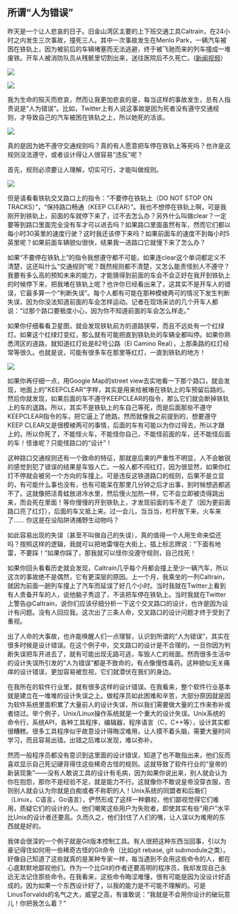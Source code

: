 

## 所谓“人为错误”

昨天是一个让人悲哀的日子。旧金山湾区主要的上下班交通工具Caltrain，在24小时之内发生三次事故，撞死三人。其中一次事故发生在Menlo Park，一辆汽车被困在铁轨上，因为被前后的车辆堵塞而无法逃避，终于被飞驰而来的列车撞成一堆废铁。开车人被消防队员从残骸里切割出来，送往医院后不久死亡。([新闻视频](http://www.ktvu.com/story/28193228/driver-killed-in-menlo-park-caltrain-accident-was-trapped-on-tracks)）

[ ![](http://www.yinwang.org/images/caltrain-accident1.jpg)](http://www.ktvu.com/story/28193228/driver-killed-in-menlo-park-caltrain-accident-was-trapped-on-tracks)

![](http://www.yinwang.org/images/caltrain-accident2.jpg)

我为生命的殒灭而悲哀，然而让我更加悲哀的是，每当这样的事故发生，总有人指责说是“人为错误”。比如，Twitter上有人说这事故是因为死者没有遵守交通规则，才导致自己的汽车被困在铁轨之上，所以她死的活该。

![](http://www.yinwang.org/images/caltrain-accident-twitter.png)

真的是因为她不遵守交通规则吗？真的有人愿意把车停在铁轨上等死吗？也许是这规则没法遵守，或者设计得让人很容易“违反”呢？

首先，规则必须要让人理解，切实可行，才能叫做规则。

![](http://www.yinwang.org/images/ravenswood-ave-crossing.png)

但是请看看铁轨交叉路口上的指令：“不要停在铁轨上（DO NOT STOP ON TRACKS）”，“保持路口畅通（KEEP CLEAR）”。我也不想停在铁轨上啊，可是我刚开到铁轨上，前面的车就停下来了，过不去怎么办？另外什么叫做clear？一定要等到路口里面完全没有车才可以进去吗？如果路口里面虽然有车，然而它们都以每小时30英里的速度行驶？这时我还该停下来吗？如果前面车的速度不到每小时5英里呢？如果前面车辆貌似很快，结果我一进路口它就慢下来了怎么办？

如果“不要停在铁轨上”的指令我想遵守都不可能，如果连clear这个单词都定义不清楚，这还叫什么“交通规则”呢？既然规则都不清楚，又怎么能责怪别人不遵守？我要有多么高的预知未来的能力，才能猜得到前面的车会不会正好在我开到铁轨上的时候停下来，把我堵在铁轨上呢？也许你已经看出来了，这其实不是开车人的错误，它最多算一个“判断失误”。每个人都有可能在那种模棱两可的情况下发生判断失误，因为你没法知道前面的车会怎样运动。记者在现场采访的几个开车人都说：“过那个路口要极度小心，因为你不知道前面的车会怎么样走。”

如果你仔细看看卫星图，就会发现铁轨前方的道路狭窄，而且不远处有一个红绿灯。如果这个红绿灯变红，那么就有可能把直到铁轨处的车辆全都叫停。如果你熟悉湾区的道路，就知道红灯处是82号公路（El Camino Real），上那条路的红灯经常等很久。也就是说，可能有很多车在那里等红灯，一直到铁轨的地方！

![](http://www.yinwang.org/images/ravenswood-ave.png)

如果你再仔细一点，用Google Map的street view去实地看一下那个路口，就会发现，地面上的"KEEPCLEAR"字样，其实是用来给被堵在铁轨上的车预留后路的。然后你就发现，如果后面的车不遵守KEEPCLEAR的指令，那么它们就会断掉铁轨上的车的退路。所以，其实不是铁轨上的车自己等死，而是后面那些不遵守KEEPCLEAR指令的车，把它逼上了绝路。然而就像我之前提到的，想要遵守KEEP CLEAR又是很模棱两可的事情，后面的车有可能以为你过得去，所以才跟上的。所以你死了，不能怪火车，不能怪你自己，不能怪前面的车，还不能怪后面的车！怪谁呢？只能怪路口的“设计”！

这种路口交通规则还有一个致命的特征，那就是后果的严重性不明显，人不会敏锐的感觉到犯了错误的结果是车毁人亡。一般人都不闯红灯，因为很显然，如果你红灯不停就会被另一个方向的车撞上。可是违反这铁道路口的规则，后果不是立显的，有可能什么事也没有，也有可能呆在那里几分钟之后才出事，到时候想逃都逃不了。这就像把活青蛙放进冷水里，然后慢火加热一样，它不会立即被烫得跳出来，而会死在里面！等你慢慢的开到铁轨上，才发现前面的车不走了（因为更前面路口亮了红灯），后面的车又抵上来。过一会儿，当当当，栏杆放下来，火车来了…… 你这是在设陷阱诱捕野生动物吗？

如此容易出现的失误（甚至不叫做自己的失误），真的值得一个人用生命来偿还吗？按照这样的逻辑，我就可以把地雷埋在大街上，插上标志牌说：“下面有地雷，不要踩！”如果你踩了，那我就可以怪你没遵守规则，自己找死！

如果你回头看看历史就会发现，Caltrain几乎每个月都会撞上至少一辆汽车，所以这次的事故绝不是偶然，它有更深层的原因。上一个月，我乘坐的一列Caltrain，就因为前面一趟列车撞上了汽车而延误了好几个小时。当时我就在Twitter上看到有人责备开车的人，说他脑子秀逗了，不该把车停在铁轨上。当时我就在Twitter上警告@Caltrain，说你们应该仔细分析一下这个交叉路口的设计，也许是因为设计有问题。没有人回应我。这次出了三条人命，交叉路口的设计问题才终于受到了重视。

出了人命的大事故，也许能唤醒人们一点理智，认识到所谓的“人为错误”，其实在很多时候是设计错误。在这个例子中，交叉路口的设计是不合理的。一旦你因为判断失误把车开进去了，就有可能出现无路可逃，车毁人亡的局面。然而很多生活中的设计失误所引发的“人为错误”都是不致命的，有点像慢性毒药。这种貌似无关痛痒的设计错误，更加容易被忽视，它们就潜伏在我们的身边。

在我所在的软件行业里，就有很多这样的设计错误。在我看来，整个软件行业基本就是建立在一堆堆的设计失误之上。做程序员如此困难和辛苦，大部分原因就是因为软件系统里面积累了大量前人的设计失误，所以我们需要做大量的工作来弥补或者绕过。举个例子，Unix/Linux操作系统就是一个重大的设计失误。Unix系统的命令行，系统API，各种工具程序，编辑器，程序语言（C，C++等），设计其实都很糟糕。很多工具程序似乎故意设计得晦涩难用，让人摸不着头脑，需要大量时间学习，而且容易出错。出错之后难以发现，难以弥补。

然而一般程序员都没有意识到这里面的设计错误，知道了也不敢指出来，他们反而喜欢显示自己死记硬背得住这些稀奇古怪的规则。这就导致了软件行业的“皇帝的新装现象”——没有人敢说工具的设计有毛病，因为如果你说出来，别人就会认为你在抱怨，那你不是经验不足，就是能力不行。这就像你不敢说皇帝没穿衣服，否则别人就会认为你就是白痴或者不称职的人！Unix系统的同盟者和后裔们（Linux，C语言，Go语言），俨然形成了这样一种霸权，他们鄙视觉得它们难用，质疑它们的设计的人。他们嘲笑这些用户为失败者，即使其实有些“用户”水平比Unix的设计者还要高。久而久之，他们封住了人们的嘴，让人误以为难用的东西就是好的。

我体会很深的一个例子就是Git版本控制工具。有人很把这种东西当回事，引以为豪记得住如何用一些稀奇古怪的Git命令（比如git rebase, git submodule之类）。好像自己知道了这些就真的是某种专家一样，每当遇到不会用这些命令的人，都在心底默默地鄙视他们。作为一个比Git的作者还要高明的程序员，我却发现自己永远无法记住那些命令。在我看来，这些命令晦涩难懂，很有可能是因为没设计好造成的。因为如果一个东西设计好了，以我的能力是不可能不理解的。可是LinusTorvalds的名气之大，威望之高，有谁敢说：“我就是不会用你设计的破玩意儿！你把我怎么着？”

